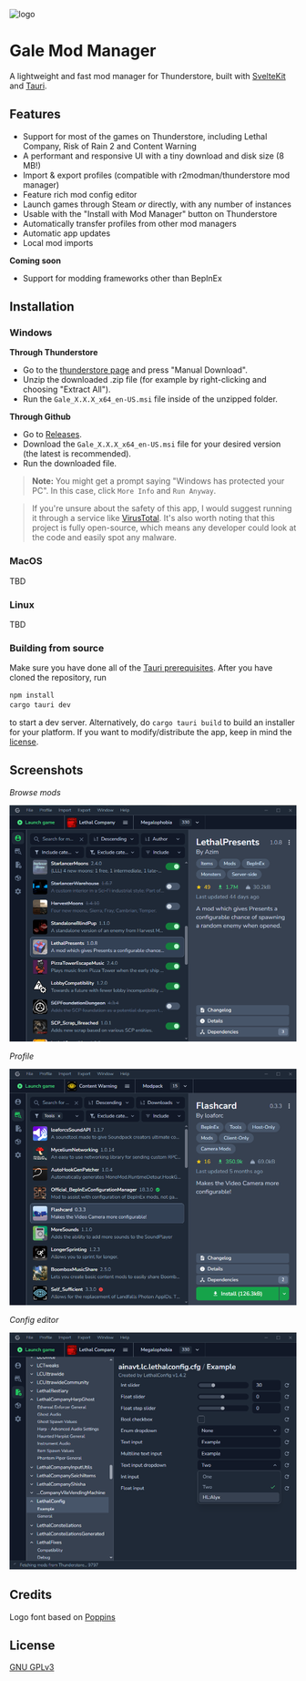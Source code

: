 ![logo](https://raw.githubusercontent.com/Kesomannen/gale/master/app-icon@0,25x.png)

# Gale Mod Manager

A lightweight and fast mod manager for Thunderstore, built with [SvelteKit](https://kit.svelte.dev/) and [Tauri](https://tauri.app/).

## Features

- Support for most of the games on Thunderstore, including Lethal Company, Risk of Rain 2 and Content Warning
- A performant and responsive UI with a tiny download and disk size (8 MB!)
- Import & export profiles (compatible with r2modman/thunderstore mod manager)
- Feature rich mod config editor
- Launch games through Steam *or* directly, with any number of instances
- Usable with the "Install with Mod Manager" button on Thunderstore
- Automatically transfer profiles from other mod managers
- Automatic app updates
- Local mod imports

**Coming soon**

- Support for modding frameworks other than BepInEx

## Installation

### Windows

**Through Thunderstore**
- Go to the [thunderstore page](https://thunderstore.io/c/lethal-company/p/Kesomannen/GaleModManager/) and press "Manual Download".
- Unzip the downloaded .zip file (for example by right-clicking and choosing "Extract All").
- Run the `Gale_X.X.X_x64_en-US.msi` file inside of the unzipped folder.

**Through Github**
- Go to [Releases](https://github.com/Kesomannen/gale/releases).
- Download the `Gale_X.X.X_x64_en-US.msi` file for your desired version (the latest is recommended).
- Run the downloaded file.

> **Note:** You might get a prompt saying "Windows has protected your PC". In this case, click `More Info` and `Run Anyway`.

> If you're unsure about the safety of this app, I would suggest running it through a service like [VirusTotal](https://www.virustotal.com).
> It's also worth noting that this project is fully open-source, which means any developer could look at the code and easily spot any malware.

### MacOS

TBD

### Linux

TBD

### Building from source

Make sure you have done all of the [Tauri prerequisites](https://tauri.app/v1/guides/getting-started/prerequisites).
After you have cloned the repository, run
```sh
npm install
cargo tauri dev
```
to start a dev server. Alternatively, do `cargo tauri build` to build an installer for your platform. If you want to modify/distribute the app, keep in mind the [license](https://choosealicense.com/licenses/gpl-3.0/#).

## Screenshots

*Browse mods*

![screenshot](https://raw.githubusercontent.com/Kesomannen/gale/master/images/screenshot1.png)

*Profile*

![screenshot](https://raw.githubusercontent.com/Kesomannen/gale/master/images/screenshot2.png)

*Config editor*

![screenshot](https://raw.githubusercontent.com/Kesomannen/gale/master/images/screenshot3.png)

## Credits

Logo font based on [Poppins](https://fonts.google.com/specimen/Poppins)

## License

[GNU GPLv3](https://choosealicense.com/licenses/gpl-3.0/#)
